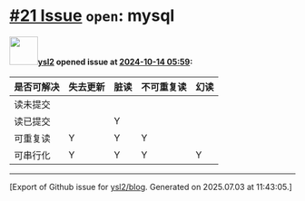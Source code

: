 # [\#21 Issue](https://github.com/ysl2/blog/issues/21) `open`: mysql

#### <img src="https://avatars.githubusercontent.com/u/39717545?u=3a56d7b47e1688f70c83e440ba0835f8d24c43e3&v=4" width="50">[ysl2](https://github.com/ysl2) opened issue at [2024-10-14 05:59](https://github.com/ysl2/blog/issues/21):

|  是否可解决                 | 失去更新 | 脏读   | 不可重复读 | 幻读   |
|-------------------|----------|--------|------------|--------|
| 读未提交          |          |        |            |        |
| 读已提交          |          |   Y    |            |        |
| 可重复读          |    Y     |   Y    |     Y      |        |
| 可串行化          |    Y     |   Y    |     Y      |   Y    |




-------------------------------------------------------------------------------



[Export of Github issue for [ysl2/blog](https://github.com/ysl2/blog). Generated on 2025.07.03 at 11:43:05.]
